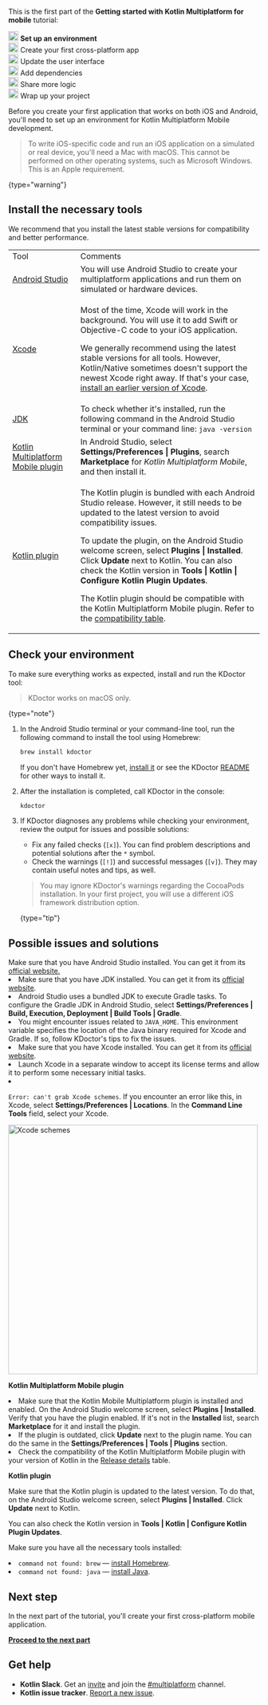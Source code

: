 [//]: # (title: 搭建环境)

<microformat>
    <p>This is the first part of the <strong>Getting started with Kotlin Multiplatform for mobile</strong> tutorial:</p>
    <p><img src="icon-1.svg" width="20" alt="First step"/> <strong>Set up an environment</strong><br/>
       <img src="icon-2-todo.svg" width="20" alt="Second step"/> Create your first cross-platform app<br/>
       <img src="icon-3-todo.svg" width="20" alt="Third step"/> Update the user interface<br/>       
       <img src="icon-4-todo.svg" width="20" alt="Fourth step"/> Add dependencies<br/>
       <img src="icon-5-todo.svg" width="20" alt="Fifth step"/> Share more logic<br/>
       <img src="icon-6-todo.svg" width="20" alt="Sixth step"/> Wrap up your project</p>
</microformat>

Before you create your first application that works on both iOS and Android, you'll need to set up an environment for Kotlin Multiplatform
Mobile development.

> To write iOS-specific code and run an iOS application on a simulated or real device, you'll need a Mac with macOS.
> This cannot be performed on other operating systems, such as Microsoft Windows. This is an Apple requirement.
>
{type="warning"}

## Install the necessary tools

We recommend that you install the latest stable versions for compatibility and better performance.

<table>
   <tr>
      <td>Tool</td>
      <td>Comments</td>
   </tr>
    <tr>
        <td><a href="https://developer.android.com/studio">Android Studio</a></td>
        <td>You will use Android Studio to create your multiplatform applications and run them on simulated or hardware devices.</td>
    </tr>
    <tr>
        <td><a href="https://apps.apple.com/us/app/xcode/id497799835">Xcode</a></td>
        <td>
          <p>Most of the time, Xcode will work in the background. You will use it to add Swift or Objective-C code to your iOS application.</p>
            <note>
              <p>
                We generally recommend using the latest stable versions for all tools. However, Kotlin/Native sometimes doesn't support the newest Xcode right away. If that's your case, <a href="https://developer.apple.com/download/all/?q=Xcode">install an earlier version of Xcode</a>.
              </p>
            </note>   
      </td>
   </tr>
   <tr>
        <td><a href="https://www.oracle.com/java/technologies/javase-downloads.html">JDK</a></td>
        <td>To check whether it's installed, run the following command in the Android Studio terminal or your command line: <code style="block"
            lang="bash">java -version</code></td>
   </tr>
   <tr>
        <td><a href="multiplatform-mobile-plugin-releases.md">Kotlin Multiplatform Mobile plugin</a></td>
        <td>In Android Studio, select <strong>Settings/Preferences | Plugins</strong>, search <strong>Marketplace</strong> for <i>Kotlin Multiplatform Mobile</i>, and then install it.</td>
   </tr>
   <tr>
        <td><a href="releases.md#更新到新版本">Kotlin plugin</a></td>
        <td>
            <p>The Kotlin plugin is bundled with each Android Studio release. However, it still needs to be updated to the latest version to avoid compatibility issues.</p> 
            <p>To update the plugin, on the Android Studio welcome screen, select <strong>Plugins | Installed</strong>. Click <strong>Update</strong> next to Kotlin. You can also check the Kotlin version in <strong>Tools | Kotlin | Configure Kotlin Plugin Updates</strong>.</p>
            <p>The Kotlin plugin should be compatible with the Kotlin Multiplatform Mobile plugin. Refer to the <a href="multiplatform-mobile-plugin-releases.md#版本发布详情">compatibility table</a>.</p></td>
   </tr>
</table>

## Check your environment

To make sure everything works as expected, install and run the KDoctor tool:

> KDoctor works on macOS only.
>
{type="note"}

1. In the Android Studio terminal or your command-line tool, run the following command to install the tool using Homebrew:

    ```bash
    brew install kdoctor
    ```

   If you don't have Homebrew yet, [install it](https://brew.sh/) or see the KDoctor [README](https://github.com/Kotlin/kdoctor#installation) for other ways to install it.
2. After the installation is completed, call KDoctor in the console: 

    ```bash
    kdoctor
    ```

3. If KDoctor diagnoses any problems while checking your environment, review the output for issues and possible solutions:

   * Fix any failed checks (`[x]`). You can find problem descriptions and potential solutions after the `*` symbol.
   * Check the warnings (`[!]`) and successful messages (`[v]`). They may contain useful notes and tips, as well.
   
   > You may ignore KDoctor's warnings regarding the CocoaPods installation. In your first project, you will use a
   > different iOS framework distribution option.
   >
   {type="tip"}

## Possible issues and solutions

<deflist collapsible="true">
   <def title="Android Studio">
      Make sure that you have Android Studio installed. You can get it from its <a href="https://developer.android.com/studio">official website.</a>
   </def>
   <def title="Java and JDK">
         <list>
           <li>Make sure that you have JDK installed. You can get it from its <a href="https://www.oracle.com/java/technologies/javase-downloads.html">official website</a>.</li>
           <li>Android Studio uses a bundled JDK to execute Gradle tasks. To configure the Gradle JDK in Android Studio, select <strong>Settings/Preferences | Build, Execution, Deployment | Build Tools | Gradle</strong>.</li>
           <li>You might encounter issues related to <code>JAVA_HOME</code>. This environment variable specifies the location of the Java binary required for Xcode and Gradle. If so, follow KDoctor's tips to fix the issues.</li>
         </list>
   </def>
   <def title="Xcode">
      <list>
         <li>Make sure that you have Xcode installed. You can get it from its <a href="https://developer.apple.com/xcode/">official website</a>.</li>
         <li>Launch Xcode in a separate window to accept its license terms and allow it to perform some necessary initial tasks.</li>
         <li>
            <p><code>Error: can't grab Xcode schemes</code>. If you encounter an error like this, in Xcode, select <strong>Settings/Preferences | Locations</strong>. In the <strong>Command Line Tools</strong> field, select your Xcode.</p>
            <img src="xcode-schemes.png" alt="Xcode schemes" width="500"/>
         </li>
      </list>
   </def>
   <def title="Kotlin plugins">
         <chunk>
            <p><strong>Kotlin Multiplatform Mobile plugin</strong></p>
               <list>
                  <li>Make sure that the Kotlin Mobile Multiplatform plugin is installed and enabled. On the Android Studio welcome screen, select <strong>Plugins | Installed</strong>. Verify that you have the plugin enabled. If it's not in the <strong>Installed</strong> list, search <strong>Marketplace</strong> for it and install the plugin.</li>
                  <li>If the plugin is outdated, click <strong>Update</strong> next to the plugin name. You can do the same in the <strong>Settings/Preferences | Tools | Plugins</strong> section.</li>
                  <li>Check the compatibility of the Kotlin Multiplatform Mobile plugin with your version of Kotlin in the <a href="https://kotlinlang.org/docs/multiplatform-mobile-plugin-releases.html#版本发布详情">Release details</a> table.</li>
               </list>
         </chunk>
         <chunk>
            <p><strong>Kotlin plugin</strong></p>
            <p>Make sure that the Kotlin plugin is updated to the latest version. To do that, on the Android Studio welcome screen, select <strong>Plugins | Installed</strong>. Click <strong>Update</strong> next to Kotlin.</p>
            <p>You can also check the Kotlin version in <strong>Tools | Kotlin | Configure Kotlin Plugin Updates</strong>.</p>
         </chunk>
   </def>
   <def title="Command line">
            <p>Make sure you have all the necessary tools installed:</p>
            <list>
              <li><code>command not found: brew</code> — <a href="https://brew.sh/">install Homebrew</a>.</li>
              <li><code>command not found: java</code> — <a href="https://www.oracle.com/java/technologies/javase-downloads.html">install Java</a>.</li>
           </list>
    </def>
</deflist>

## Next step

In the next part of the tutorial, you'll create your first cross-platform mobile application.

**[Proceed to the next part](multiplatform-mobile-create-first-app.md)**

## Get help

* **Kotlin Slack**. Get an [invite](https://surveys.jetbrains.com/s3/kotlin-slack-sign-up) and join the [#multiplatform](https://kotlinlang.slack.com/archives/C3PQML5NU) channel.
* **Kotlin issue tracker**. [Report a new issue](https://youtrack.jetbrains.com/newIssue?project=KT).
